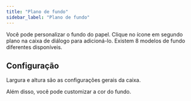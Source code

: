 ```yaml
---
title: "Plano de fundo"
sidebar_label: "Plano de fundo"
---
```


Você pode personalizar o fundo do papel. Clique no ícone em segundo plano na caixa de diálogo para adicioná-lo. Existem 8 modelos de fundo diferentes disponíveis.

## Configuração

Largura e altura são as configurações gerais da caixa.

Além disso, você pode customizar a cor do fundo.
